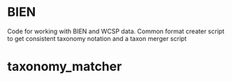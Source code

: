 # BIEN

Code for working with BIEN and WCSP data.
Common format creater script to get consistent taxonomy notation and a taxon merger script
# taxonomy_matcher

